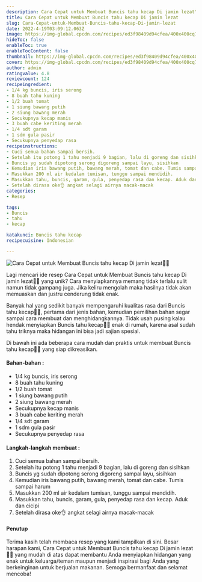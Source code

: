 ```yaml
---
description: Cara Cepat untuk Membuat Buncis tahu kecap Di jamin lezat"
title: Cara Cepat untuk Membuat Buncis tahu kecap Di jamin lezat
slug: Cara-Cepat-untuk-Membuat-Buncis-tahu-kecap-Di-jamin-lezat
date: 2022-4-19T03:09:12.063Z
image: https://img-global.cpcdn.com/recipes/ed3f98409d94cfea/400x400cq70/photo.jpg
hideToc: false
enableToc: true
enableTocContent: false
thumbnail: https://img-global.cpcdn.com/recipes/ed3f98409d94cfea/400x400cq70/photo.jpg
cover: https://img-global.cpcdn.com/recipes/ed3f98409d94cfea/400x400cq70/photo.jpg
author: admin
ratingvalue: 4.8
reviewcount: 124
recipeingredient:
- 1/4 kg buncis, iris serong
- 8 buah tahu kuning
- 1/2 buah tomat
- 1 siung bawang putih
- 2 siung bawang merah
- Secukupnya kecap manis
- 3 buah cabe keriting merah
- 1/4 sdt garam
- 1 sdm gula pasir
- Secukupnya penyedap rasa
recipeinstructions:
- Cuci semua bahan sampai bersih.
- Setelah itu potong 1 tahu menjadi 9 bagian, lalu di goreng dan sisihkan
- Buncis yg sudah dipotong serong digoreng sampai layu, sisihkan
- Kemudian iris bawang putih, bawang merah, tomat dan cabe. Tumis sampai harum
- Masukkan 200 ml air kedalam tumisan, tunggu sampai mendidih.
- Masukkan tahu, buncis, garam, gula, penyedap rasa dan kecap. Aduk dan cicipi
- Setelah dirasa oke👌 angkat selagi airnya macak-macak
categories:
- Resep

tags:
- Buncis
- tahu
- kecap

katakunci: Buncis tahu kecap
recipecuisine: Indonesian

---
```


![Cara Cepat untuk Membuat Buncis tahu kecap Di jamin lezat👩‍🍳](https://img-global.cpcdn.com/recipes/ed3f98409d94cfea/400x400cq70/photo.jpg)

Lagi mencari ide resep Cara Cepat untuk Membuat Buncis tahu kecap Di jamin lezat👩‍🍳 yang unik? Cara menyiapkannya memang tidak terlalu sulit namun tidak gampang juga. Jika keliru mengolah maka hasilnya tidak akan memuaskan dan justru cenderung tidak enak.

Banyak hal yang sedikit banyak mempengaruhi kualitas rasa dari Buncis tahu kecap👩‍🍳, pertama dari jenis bahan, kemudian pemilihan bahan segar sampai cara membuat dan menghidangkannya. Tidak usah pusing kalau hendak menyiapkan Buncis tahu kecap👩‍🍳 enak di rumah, karena asal sudah tahu triknya maka hidangan ini bisa jadi sajian spesial.

Di bawah ini ada beberapa cara mudah dan praktis untuk membuat Buncis tahu kecap👩‍🍳 yang siap dikreasikan.

<!--inarticleads1-->

#### Bahan-bahan :

- 1/4 kg buncis, iris serong
- 8 buah tahu kuning
- 1/2 buah tomat
- 1 siung bawang putih
- 2 siung bawang merah
- Secukupnya kecap manis
- 3 buah cabe keriting merah
- 1/4 sdt garam
- 1 sdm gula pasir
- Secukupnya penyedap rasa

<!--inarticleads2-->

#### Langkah-langkah membuat :

1. Cuci semua bahan sampai bersih.
1. Setelah itu potong 1 tahu menjadi 9 bagian, lalu di goreng dan sisihkan
1. Buncis yg sudah dipotong serong digoreng sampai layu, sisihkan
1. Kemudian iris bawang putih, bawang merah, tomat dan cabe. Tumis sampai harum
1. Masukkan 200 ml air kedalam tumisan, tunggu sampai mendidih.
1. Masukkan tahu, buncis, garam, gula, penyedap rasa dan kecap. Aduk dan cicipi
1. Setelah dirasa oke👌 angkat selagi airnya macak-macak

#### Penutup

Terima kasih telah membaca resep yang kami tampilkan di sini. Besar harapan kami, Cara Cepat untuk Membuat Buncis tahu kecap Di jamin lezat👩‍🍳 yang mudah di atas dapat membantu Anda menyiapkan hidangan yang enak untuk keluarga/teman maupun menjadi inspirasi bagi Anda yang berkeinginan untuk berjualan makanan. Semoga bermanfaat dan selamat mencoba!